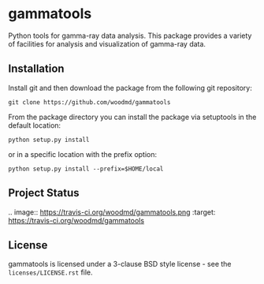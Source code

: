 gammatools
==========

Python tools for gamma-ray data analysis.  This package provides a
variety of facilities for analysis and visualization of gamma-ray data.

Installation
------------

Install git and then download the package from the following git repository:

    git clone https://github.com/woodmd/gammatools

From the package directory you can install the package via setuptools
in the default location:

    python setup.py install

or in a specific location with the prefix option:

    python setup.py install --prefix=$HOME/local

Project Status
--------------

.. image:: https://travis-ci.org/woodmd/gammatools.png
    :target: https://travis-ci.org/woodmd/gammatools

License
-------
gammatools is licensed under a 3-clause BSD style license - see the
``licenses/LICENSE.rst`` file.